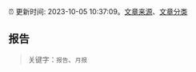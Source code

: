 :alarm_clock: 更新时间: 2023-10-05 10:37:09。[文章来源](/README.md)、[文章分类](/TAGS.md)

## 报告


> 关键字：`报告`、`月报`



